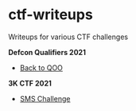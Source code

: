 # ctf-writeups
Writeups for various CTF challenges

**Defcon Qualifiers 2021**
- [Back to QOO](https://github.com/laserstonewall/ctf-writeups/tree/main/Defcon_Qualifier_2021)

**3K CTF 2021**
- [SMS Challenge](https://github.com/laserstonewall/ctf-writeups/tree/main/3kctf-2021/sms)
